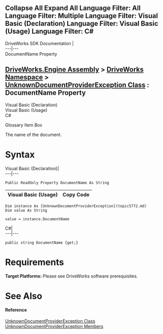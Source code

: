 Collapse All Expand All Language Filter: All  Language Filter: Multiple  Language Filter: Visual Basic (Declaration) Language Filter: Visual Basic (Usage) Language Filter: C#  
---  
DriveWorks SDK Documentation  |   
---|---  
DocumentName Property   
  
[DriveWorks.Engine Assembly](topic2156.md) > [DriveWorks Namespace](topic2159.md) > [UnknownDocumentProviderException Class](topic5772.md) : DocumentName Property  
---  
  
Visual Basic (Declaration)    
Visual Basic (Usage)    
C# 

Glossary Item Box

The name of the document. 

# Syntax

Visual Basic (Declaration)|   
---|---  
      
    
    Public ReadOnly Property DocumentName As String  
  
Visual Basic (Usage)| Copy Code  
---|---  
      
    
    Dim instance As [UnknownDocumentProviderException](topic5772.md)
    Dim value As String
     
    value = instance.DocumentName  
  
C#|   
---|---  
      
    
    public string DocumentName {get;}  
  
# Requirements

**Target Platforms:** Please see DriveWorks software prerequisites.

# See Also

#### Reference

[UnknownDocumentProviderException Class](topic5772.md)   
[UnknownDocumentProviderException Members](topic5773.md)



